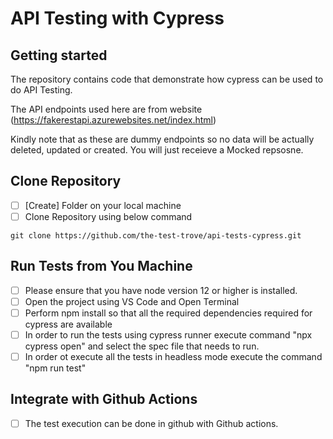 # API Testing with Cypress



## Getting started
The repository contains code that demonstrate how cypress can be used to do API Testing. 

The API endpoints used here are from website (https://fakerestapi.azurewebsites.net/index.html) 

Kindly note that as these are dummy endpoints so no data will be actually deleted, updated or created. You will just receieve a Mocked repsosne. 


## Clone Repository 

- [ ] [Create] Folder on your local machine
- [ ] Clone Repository using below command 

```
git clone https://github.com/the-test-trove/api-tests-cypress.git
```

## Run Tests from You Machine 
- [ ] Please ensure that you have node version 12 or higher is installed. 
- [ ] Open the project using VS Code and Open Terminal 
- [ ] Perform npm install so that all the required dependencies required for cypress are available 
- [ ] In order to run the tests using cypress runner execute command "npx cypress open" and select the spec file that needs to run. 
- [ ] In order ot execute all the tests in headless mode execute the command "npm run test" 

## Integrate with Github Actions 

- [ ] The test execution can be done in github with Github actions. 

